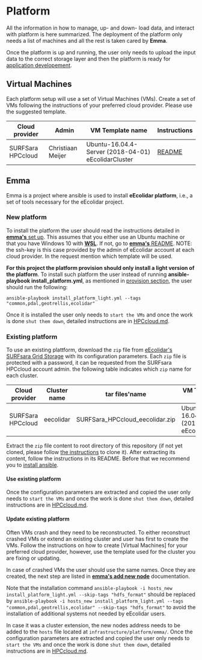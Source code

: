 # Platform

All the information in how to manage, up- and down- load data, and interact with platform is here summarized. The deployment of the platform only needs a list of machines and all the rest is taken cared by **Emma**.

Once the platform is up and running, the user only needs to upload the input data to the correct storage layer and then the platform is ready for [application developement](../applications).

## Virtual Machines
Each platform setup will use a set of Virtual Machines (VMs). Create a set of VMs following the instructions of your preferred cloud provider. Please use the suggested template.

Cloud provider | Admin | VM Template name | Instructions
--- | --- | --- | ---
SURFSara HPCcloud | Christiaan Meijer | Ubuntu-16.04.4-Server (2018-04-01) eEcolidarCluster | [README](https://github.com/eEcoLiDAR/infrastructure/blob/master/platform/HPCcloud.md)

## Emma
Emma is a project where ansible is used to install **eEcolidar platform**, i.e., a set of tools necessary for the eEcolidar project.

### New platform
To install the platform the user should read the instructions detailed in [**emma's** set up](https://github.com/nlesc-sherlock/emma/blob/master/README.md#setup-environment). This assumes that you either use an Ubuntu machine or that you have Windows 10 with [**WSL**](https://msdn.microsoft.com/en-us/commandline/wsl/install_guide). If not, go to [**emma's** README](https://github.com/nlesc-sherlock/emma/blob/master/README.md). NOTE: the ssh-key is this case provided by the admin of eEcolidar account at each cloud provider. In the request mention which template will be used.

**For this project the platform provision should only install a light version of the platform**. To install such platform the user instead of running **ansible-playbook install_platform.yml**, as mentioned in [provision section](https://github.com/nlesc-sherlock/emma/blob/eEcoLiDAR/ansible.md#provision), the user should run the following:
```
ansible-playbook install_platform_light.yml --tags "common,pdal,geotrellis,ecolidar"
```

Once it is installed the user only needs to `start the VMs` and once the work is done `shut them down`, detailed instructions are in [HPCcloud.md](https://github.com/eEcoLiDAR/infrastructure/blob/master/platform/HPCcloud.md).


### Existing platform
To use an existing plattform, download the `zip` file from [eEcolidar's SURFsara Grid Storage](https://webdav.grid.surfsara.nl/pnfs/grid.sara.nl/data/projects.nl/eecolidar/01_Work/SURFSara_HPCcloud_Clusters/) with its configuration parameters. Each `zip` file is protected with a password, it can be requested from the SURFsara HPCcloud account admin. the following table indicates which `zip` name for each cluster.

Cloud provider | Cluster name | tar files'name | VM Template's used
--- | --- | --- | ---
SURFSara HPCcloud | eecolidar | SURFSara_HPCcloud_eecolidar.zip | Ubuntu-16.04.4-Server (2018-04-01) eEcolidarCluster

Extract the `zip` file content to root directory of this repository (if not yet cloned, please follow [the instructions](https://github.com/eEcoLiDAR/infrastructure#infrastructure) to clone it). After extracting its content, follow the instructions in its README. Before that we recommend you to [install ansible](https://github.com/nlesc-sherlock/emma/blob/master/ansible.md#install-ansible).

#### Use existing platform
Once the configuration parameters are extracted and copied the user only needs to `start the VMs` and once the work is done `shut them down`, detailed instructions are in [HPCcloud.md](https://github.com/eEcoLiDAR/infrastructure/blob/master/platform/HPCcloud.md).

#### Update existing platform
Often VMs crash and they need to be reconstructed. To either reconstruct crashed VMs or extend an existing cluster and user has first to create the VMs. Follow the instructions on how to create [Virtual Machines] for your preferred cloud provider, however, use the template used for the cluster you are fixing or updating.

In case of crashed VMs the user should use the same names. Once they are created, the next step are listed in [**emma's add new node**](https://github.com/nlesc-sherlock/emma/blob/master/ansible.md#extend-an-existing-platform) documentation.

Note that the installation command `ansible-playbook -i hosts_new install_platform_light.yml --skip-tags "hdfs_format"` should be replaced by `ansible-playbook -i hosts_new install_platform_light.yml --tags "common,pdal,geotrellis,ecolidar" --skip-tags "hdfs_format"` to avoid the installation of additional systems not needed by eEcolidar users.

In case it was a cluster extension, the new nodes address needs to be added to the `hosts` file located at `infrastructure/platform/emma/`. Once the configuration parameters are extracted and copied the user only needs to `start the VMs` and once the work is done `shut them down`, detailed instructions are in [HPCcloud.md](https://github.com/eEcoLiDAR/infrastructure/blob/master/platform/HPCcloud.md).
